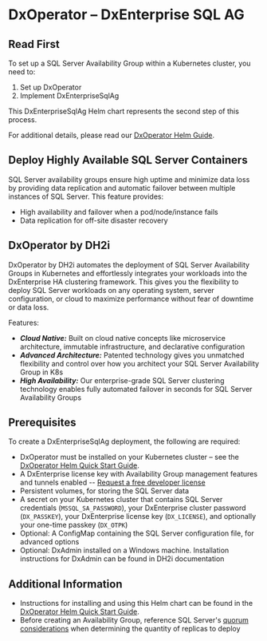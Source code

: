 # DxOperator – DxEnterprise SQL AG 

## Read First

To set up a SQL Server Availability Group within a Kubernetes cluster, you need to:

1. Set up DxOperator
2. Implement DxEnterpriseSqlAg

This DxEnterpriseSqlAg Helm chart represents the second step of this process.
 
For additional details, please read our [DxOperator Helm Guide](https://support.dh2i.com/dxoperator/v1.0.67.0/guides/dxesqlag-helm).

## Deploy Highly Available SQL Server Containers 

SQL Server availability groups ensure high uptime and minimize data loss 
by providing data replication and automatic failover between multiple 
instances of SQL Server. This feature provides:

- High availability and failover when a pod/node/instance fails 
- Data replication for off-site disaster recovery 

## DxOperator by DH2i 

DxOperator by DH2i automates the deployment of SQL Server Availability 
Groups in Kubernetes and effortlessly integrates your workloads into the 
DxEnterprise HA clustering framework. This gives you the flexibility to 
deploy SQL Server workloads on any operating system, server 
configuration, or cloud to maximize performance without fear of downtime 
or data loss.

Features: 

- ***Cloud Native:*** Built on cloud native concepts like microservice 
  architecture, immutable infrastructure, and declarative configuration
- ***Advanced Architecture:*** Patented technology gives you unmatched 
  flexibility and control over how you architect your SQL Server 
  Availability Group in K8s
- ***High Availability:*** Our enterprise-grade SQL Server clustering 
  technology enables fully automated failover in seconds for SQL Server 
  Availability Groups

## Prerequisites

To create a DxEnterpriseSqlAg deployment, the following are required: 

- DxOperator must be installed on your Kubernetes cluster – see the 
  [DxOperator Helm Quick Start Guide](https://support.dh2i.com/dxoperator/v1.0.67.0/guides/dxesqlag-helm).
- A DxEnterprise license key with Availability Group management features 
  and tunnels enabled -- [Request a free developer license](https://dh2i.com/dxoperator-sql-server-operator-for-kubernetes/)
- Persistent volumes, for storing the SQL Server data
- A secret on your Kubernetes cluster that contains SQL Server
  credentials (`MSSQL_SA_PASSWORD`), your DxEnterprise cluster password
  (`DX_PASSKEY`), your DxEnterprise license key (`DX_LICENSE`), and
  optionally your one-time passkey (`DX_OTPK`)
- Optional: A ConfigMap containing the SQL Server configuration file, 
  for advanced options
- Optional: DxAdmin installed on a Windows machine. Installation 
  instructions for DxAdmin can be found in DH2i documentation

## Additional Information 

- Instructions for installing and using this Helm chart can be found in the 
  [DxOperator Helm Quick Start Guide](https://support.dh2i.com/dxoperator/v1.0.67.0/guides/dxesqlag-helm).
- Before creating an Availability Group, reference SQL Server's
  [quorum considerations](https://support.dh2i.com/docs/v23.0/kbs/sql_server/availability_groups/quorum-considerations-for-sql-server-availability-groups)
  when determining the quantity of replicas to deploy
